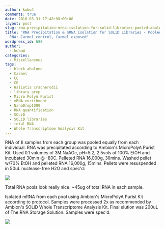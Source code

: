 ```yaml
---
author: kubu4
comments: true
date: 2010-03-31 17:40:08+00:00
layout: post
slug: rna-precipitation-mrna-isolation-for-solid-libraries-pooled-abalone-total-rna-carmel-control-carmel-exposed
title: 'RNA Precipitation & mRNA Isolation for SOLiD Libraries - Pooled abalone total
  RNA: Carmel control, Carmel exposed'
wordpress_id: 688
author:
  - kubu4
categories:
  - Miscellaneous
tags:
  - black abalone
  - Carmel
  - CC
  - CE
  - Haliotis cracherodii
  - library prep
  - Micro PolyA Purist
  - mRNA enrichment
  - NanoDrop1000
  - RNA quantification
  - SOLiD
  - SOLiD libraries
  - total RNA
  - Whole Transcriptome Analysis Kit
---
```


RNA of 8 samples from each group was pooled equally from each individual. RNA was precipitated according to Ambion's MicroPolyA Purist Kit. Used 0.1 volumes of 3M NaAOc, pH=5.2, 2.5vols of 100% EtOH and incubated 30min @ -80C. Pelleted RNA 16,000g, 30mins. Washed pellet w/70% EtOH and pelleted RNA 16,000g, 15mins. Pellets were resuspended in 50uL nuclease-free H2O and spec'd:

![](http://eagle.fish.washington.edu/Arabidopsis/RNA%20Spec%20Readings/20100331%20RNA%20SJW.JPG)

Total RNA pools look really nice. ~45ug of total RNA in each sample.

Isolated mRNA from each pool using Ambion's MicroPolyA Purist Kit according to protocol. Samples were processed 2x as recommended by Ambion's SOLiD Whole Transcriptome Analysis Kit. Final elution was 200uL of The RNA Storage Solution. Samples were spec'd:

![](http://eagle.fish.washington.edu/Arabidopsis/RNA%20Spec%20Readings/20100331%20mRNA%20SJW.JPG)
